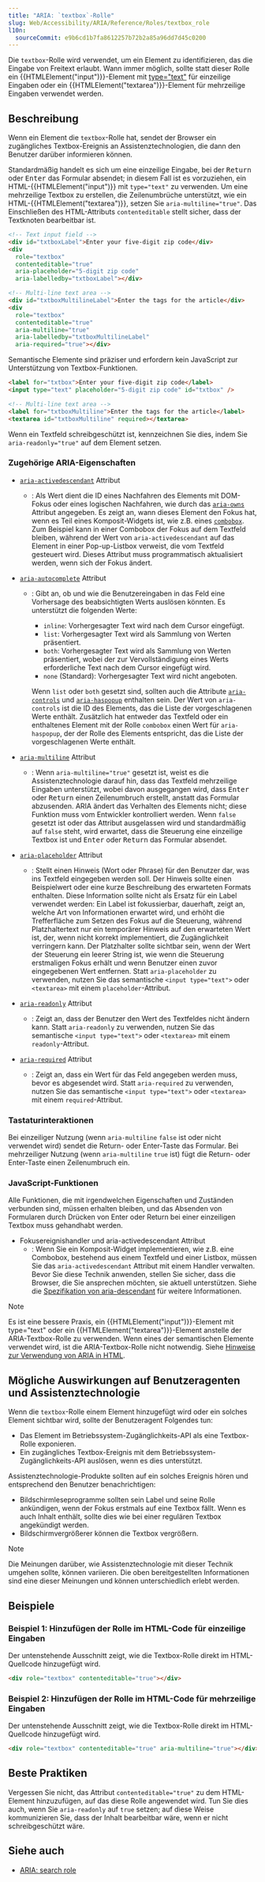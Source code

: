 ```yaml
---
title: "ARIA: `textbox`-Rolle"
slug: Web/Accessibility/ARIA/Reference/Roles/textbox_role
l10n:
  sourceCommit: e9b6cd1b7fa8612257b72b2a85a96dd7d45c0200
---
```


Die `textbox`-Rolle wird verwendet, um ein Element zu identifizieren, das die Eingabe von Freitext erlaubt. Wann immer möglich, sollte statt dieser Rolle ein {{HTMLElement("input")}}-Element mit [type="text"](/de/docs/Web/HTML/Reference/Elements/input/text) für einzeilige Eingaben oder ein {{HTMLElement("textarea")}}-Element für mehrzeilige Eingaben verwendet werden.

## Beschreibung

Wenn ein Element die `textbox`-Rolle hat, sendet der Browser ein zugängliches Textbox-Ereignis an Assistenztechnologien, die dann den Benutzer darüber informieren können.

Standardmäßig handelt es sich um eine einzeilige Eingabe, bei der <kbd>Return</kbd> oder <kbd>Enter</kbd> das Formular absendet; in diesem Fall ist es vorzuziehen, ein HTML-{{HTMLElement("input")}} mit `type="text"` zu verwenden. Um eine mehrzeilige Textbox zu erstellen, die Zeilenumbrüche unterstützt, wie ein HTML-{{HTMLElement("textarea")}}, setzen Sie `aria-multiline="true"`. Das Einschließen des HTML-Attributs `contenteditable` stellt sicher, dass der Textknoten bearbeitbar ist.

```html
<!-- Text input field -->
<div id="txtboxLabel">Enter your five-digit zip code</div>
<div
  role="textbox"
  contenteditable="true"
  aria-placeholder="5-digit zip code"
  aria-labelledby="txtboxLabel"></div>

<!-- Multi-line text area -->
<div id="txtboxMultilineLabel">Enter the tags for the article</div>
<div
  role="textbox"
  contenteditable="true"
  aria-multiline="true"
  aria-labelledby="txtboxMultilineLabel"
  aria-required="true"></div>
```

Semantische Elemente sind präziser und erfordern kein JavaScript zur Unterstützung von Textbox-Funktionen.

```html
<label for="txtbox">Enter your five-digit zip code</label>
<input type="text" placeholder="5-digit zip code" id="txtbox" />

<!-- Multi-line text area -->
<label for="txtboxMultiline">Enter the tags for the article</label>
<textarea id="txtboxMultiline" required></textarea>
```

Wenn ein Textfeld schreibgeschützt ist, kennzeichnen Sie dies, indem Sie `aria-readonly="true"` auf dem Element setzen.

### Zugehörige ARIA-Eigenschaften

- [`aria-activedescendant`](/de/docs/Web/Accessibility/ARIA/Reference/Attributes/aria-activedescendant) Attribut
  - : Als Wert dient die ID eines Nachfahren des Elements mit DOM-Fokus oder eines logischen Nachfahren, wie durch das [`aria-owns`](/de/docs/Web/Accessibility/ARIA/Reference/Attributes/aria-owns) Attribut angegeben. Es zeigt an, wann dieses Element den Fokus hat, wenn es Teil eines Komposit-Widgets ist, wie z.B. eines [`combobox`](/de/docs/Web/Accessibility/ARIA/Reference/Roles/combobox_role). Zum Beispiel kann in einer Combobox der Fokus auf dem Textfeld bleiben, während der Wert von `aria-activedescendant` auf das Element in einer Pop-up-Listbox verweist, die vom Textfeld gesteuert wird. Dieses Attribut muss programmatisch aktualisiert werden, wenn sich der Fokus ändert.
- [`aria-autocomplete`](/de/docs/Web/Accessibility/ARIA/Reference/Attributes/aria-autocomplete) Attribut

  - : Gibt an, ob und wie die Benutzereingaben in das Feld eine Vorhersage des beabsichtigten Werts auslösen könnten. Es unterstützt die folgenden Werte:

    - `inline`: Vorhergesagter Text wird nach dem Cursor eingefügt.
    - `list`: Vorhergesagter Text wird als Sammlung von Werten präsentiert.
    - `both`: Vorhergesagter Text wird als Sammlung von Werten präsentiert, wobei der zur Vervollständigung eines Werts erforderliche Text nach dem Cursor eingefügt wird.
    - `none` (Standard): Vorhergesagter Text wird nicht angeboten.

    Wenn `list` oder `both` gesetzt sind, sollten auch die Attribute [`aria-controls`](/de/docs/Web/Accessibility/ARIA/Reference/Attributes/aria-controls) und [`aria-haspopup`](/de/docs/Web/Accessibility/ARIA/Reference/Attributes/aria-haspopup) enthalten sein. Der Wert von `aria-controls` ist die ID des Elements, das die Liste der vorgeschlagenen Werte enthält. Zusätzlich hat entweder das Textfeld oder ein enthaltenes Element mit der Rolle `combobox` einen Wert für `aria-haspopup`, der der Rolle des Elements entspricht, das die Liste der vorgeschlagenen Werte enthält.

- [`aria-multiline`](/de/docs/Web/Accessibility/ARIA/Reference/Attributes/aria-multiline) Attribut

  - : Wenn `aria-multiline="true"` gesetzt ist, weist es die Assistenztechnologie darauf hin, dass das Textfeld mehrzeilige Eingaben unterstützt, wobei davon ausgegangen wird, dass <kbd>Enter</kbd> oder <kbd>Return</kbd> einen Zeilenumbruch erstellt, anstatt das Formular abzusenden. ARIA ändert das Verhalten des Elements nicht; diese Funktion muss vom Entwickler kontrolliert werden. Wenn `false` gesetzt ist oder das Attribut ausgelassen wird und standardmäßig auf `false` steht, wird erwartet, dass die Steuerung eine einzeilige Textbox ist und <kbd>Enter</kbd> oder <kbd>Return</kbd> das Formular absendet.

- [`aria-placeholder`](/de/docs/Web/Accessibility/ARIA/Reference/Attributes/aria-placeholder) Attribut
  - : Stellt einen Hinweis (Wort oder Phrase) für den Benutzer dar, was ins Textfeld eingegeben werden soll. Der Hinweis sollte einen Beispielwert oder eine kurze Beschreibung des erwarteten Formats enthalten. Diese Information sollte nicht als Ersatz für ein Label verwendet werden: Ein Label ist fokussierbar, dauerhaft, zeigt an, welche Art von Informationen erwartet wird, und erhöht die Trefferfläche zum Setzen des Fokus auf die Steuerung, während Platzhaltertext nur ein temporärer Hinweis auf den erwarteten Wert ist, der, wenn nicht korrekt implementiert, die Zugänglichkeit verringern kann. Der Platzhalter sollte sichtbar sein, wenn der Wert der Steuerung ein leerer String ist, wie wenn die Steuerung erstmaligen Fokus erhält und wenn Benutzer einen zuvor eingegebenen Wert entfernen. Statt `aria-placeholder` zu verwenden, nutzen Sie das semantische `<input type="text">` oder `<textarea>` mit einem `placeholder`-Attribut.
- [`aria-readonly`](/de/docs/Web/Accessibility/ARIA/Reference/Attributes/aria-readonly) Attribut
  - : Zeigt an, dass der Benutzer den Wert des Textfeldes nicht ändern kann. Statt `aria-readonly` zu verwenden, nutzen Sie das semantische `<input type="text">` oder `<textarea>` mit einem `readonly`-Attribut.
- [`aria-required`](/de/docs/Web/Accessibility/ARIA/Reference/Attributes/aria-required) Attribut
  - : Zeigt an, dass ein Wert für das Feld angegeben werden muss, bevor es abgesendet wird. Statt `aria-required` zu verwenden, nutzen Sie das semantische `<input type="text">` oder `<textarea>` mit einem `required`-Attribut.

### Tastaturinteraktionen

Bei einzeiliger Nutzung (wenn `aria-multiline` `false` ist oder nicht verwendet wird) sendet die Return- oder Enter-Taste das Formular. Bei mehrzeiliger Nutzung (wenn `aria-multiline` `true` ist) fügt die Return- oder Enter-Taste einen Zeilenumbruch ein.

### JavaScript-Funktionen

Alle Funktionen, die mit irgendwelchen Eigenschaften und Zuständen verbunden sind, müssen erhalten bleiben, und das Absenden von Formularen durch Drücken von Enter oder Return bei einer einzeiligen Textbox muss gehandhabt werden.

- Fokusereignishandler und aria-activedescendant Attribut
  - : Wenn Sie ein Komposit-Widget implementieren, wie z.B. eine Combobox, bestehend aus einem Textfeld und einer Listbox, müssen Sie das `aria-activedescendant` Attribut mit einem Handler verwalten. Bevor Sie diese Technik anwenden, stellen Sie sicher, dass die Browser, die Sie ansprechen möchten, sie aktuell unterstützen. Siehe die [Spezifikation von aria-descendant](https://www.w3.org/TR/wai-aria-1.1/#aria-activedescendant) für weitere Informationen.

> [!NOTE]
> Es ist eine bessere Praxis, ein {{HTMLElement("input")}}-Element mit type="text" oder ein {{HTMLElement("textarea")}}-Element anstelle der ARIA-Textbox-Rolle zu verwenden. Wenn eines der semantischen Elemente verwendet wird, ist die ARIA-Textbox-Rolle nicht notwendig. Siehe [Hinweise zur Verwendung von ARIA in HTML](https://www.w3.org/TR/aria-in-html/).

## Mögliche Auswirkungen auf Benutzeragenten und Assistenztechnologie

Wenn die `textbox`-Rolle einem Element hinzugefügt wird oder ein solches Element sichtbar wird, sollte der Benutzeragent Folgendes tun:

- Das Element im Betriebssystem-Zugänglichkeits-API als eine Textbox-Rolle exponieren.
- Ein zugängliches Textbox-Ereignis mit dem Betriebssystem-Zugänglichkeits-API auslösen, wenn es dies unterstützt.

Assistenztechnologie-Produkte sollten auf ein solches Ereignis hören und entsprechend den Benutzer benachrichtigen:

- Bildschirmleseprogramme sollten sein Label und seine Rolle ankündigen, wenn der Fokus erstmals auf eine Textbox fällt. Wenn es auch Inhalt enthält, sollte dies wie bei einer regulären Textbox angekündigt werden.
- Bildschirmvergrößerer können die Textbox vergrößern.

> [!NOTE]
> Die Meinungen darüber, wie Assistenztechnologie mit dieser Technik umgehen sollte, können variieren. Die oben bereitgestellten Informationen sind eine dieser Meinungen und können unterschiedlich erlebt werden.

## Beispiele

### Beispiel 1: Hinzufügen der Rolle im HTML-Code für einzeilige Eingaben

Der untenstehende Ausschnitt zeigt, wie die Textbox-Rolle direkt im HTML-Quellcode hinzugefügt wird.

```html
<div role="textbox" contenteditable="true"></div>
```

### Beispiel 2: Hinzufügen der Rolle im HTML-Code für mehrzeilige Eingaben

Der untenstehende Ausschnitt zeigt, wie die Textbox-Rolle direkt im HTML-Quellcode hinzugefügt wird.

```html
<div role="textbox" contenteditable="true" aria-multiline="true"></div>
```

## Beste Praktiken

Vergessen Sie nicht, das Attribut `contenteditable="true"` zu dem HTML-Element hinzuzufügen, auf das diese Rolle angewendet wird. Tun Sie dies auch, wenn Sie `aria-readonly` auf `true` setzen; auf diese Weise kommunizieren Sie, dass der Inhalt bearbeitbar wäre, wenn er nicht schreibgeschützt wäre.

## Siehe auch

- [ARIA: search role](/de/docs/Web/Accessibility/ARIA/Reference/Roles/search_role)
